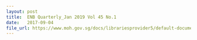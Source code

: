```yaml
---
layout: post
title:  ENB Quarterly_Jan 2019 Vol 45 No.1 
date:   2017-09-04
file_url: https://www.moh.gov.sg/docs/librariesprovider5/default-document-library/enb-quarterly_jan-2019-vol-45-no-1-final.pdf?sfvrsn=282d954b_0
---
```

